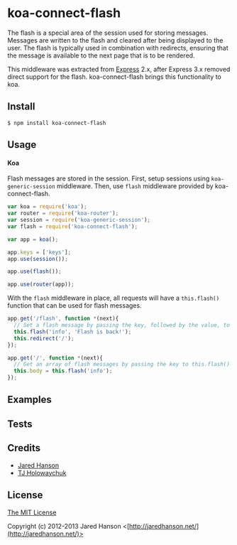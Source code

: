 # koa-connect-flash

The flash is a special area of the session used for storing messages.  Messages
are written to the flash and cleared after being displayed to the user.  The
flash is typically used in combination with redirects, ensuring that the message
is available to the next page that is to be rendered.

This middleware was extracted from [Express](http://expressjs.com/) 2.x, after
Express 3.x removed direct support for the flash.  koa-connect-flash brings this
functionality to koa.

## Install

    $ npm install koa-connect-flash

## Usage

#### Koa

Flash messages are stored in the session.  First, setup sessions using `koa-generic-session` middleware.  Then, use `flash` middleware
provided by koa-connect-flash.

```javascript
var koa = require('koa');
var router = require('koa-router');
var session = require('koa-generic-session');
var flash = require('koa-connect-flash');

var app = koa();

app.keys = ['keys'];
app.use(session());

app.use(flash());

app.use(router(app));
```

With the `flash` middleware in place, all requests will have a `this.flash()` function
that can be used for flash messages.

```javascript
app.get('/flash', function *(next){
  // Set a flash message by passing the key, followed by the value, to this.flash().
  this.flash('info', 'Flash is back!');
  this.redirect('/');
});

app.get('/', function *(next){
  // Get an array of flash messages by passing the key to this.flash()
  this.body = this.flash('info');
});
```

## Examples

## Tests

## Credits

  - [Jared Hanson](http://github.com/jaredhanson)
  - [TJ Holowaychuk](https://github.com/visionmedia)

## License

[The MIT License](http://opensource.org/licenses/MIT)

Copyright (c) 2012-2013 Jared Hanson <[http://jaredhanson.net/](http://jaredhanson.net/)>
